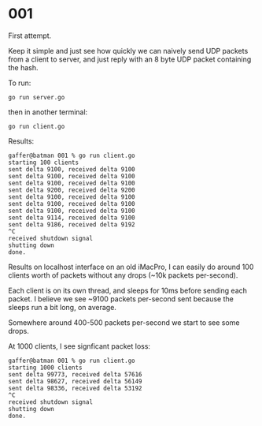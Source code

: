 # 001

First attempt. 

Keep it simple and just see how quickly we can naively send UDP packets from a client to server, and just reply with an 8 byte UDP packet containing the hash.

To run:

```console
go run server.go
```

then in another terminal:

```console
go run client.go
```

Results:

```console
gaffer@batman 001 % go run client.go
starting 100 clients
sent delta 9100, received delta 9100
sent delta 9100, received delta 9100
sent delta 9100, received delta 9100
sent delta 9200, received delta 9200
sent delta 9100, received delta 9100
sent delta 9100, received delta 9100
sent delta 9100, received delta 9100
sent delta 9114, received delta 9100
sent delta 9186, received delta 9192
^C
received shutdown signal
shutting down
done.
```

Results on localhost interface on an old iMacPro, I can easily do around 100 clients worth of packets without any drops (~10k packets per-second).

Each client is on its own thread, and sleeps for 10ms before sending each packet. I believe we see ~9100 packets per-second sent because the sleeps run a bit long, on average.

Somewhere around 400-500 packets per-second we start to see some drops.

At 1000 clients, I see signficant packet loss:

```console
gaffer@batman 001 % go run client.go
starting 1000 clients
sent delta 99773, received delta 57616
sent delta 98627, received delta 56149
sent delta 98336, received delta 53192
^C
received shutdown signal
shutting down
done.
```
